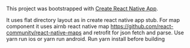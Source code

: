This project was bootstrapped with [Create React Native App](https://github.com/react-community/create-react-native-app).

It uses flat directory layout as in create react native app stub. For map component it uses airnb 
react native map https://github.com/react-community/react-native-maps   and retrofit for json fetch 
and parse.
Use yarn run ios  or yarn run android. Run yarn install before building